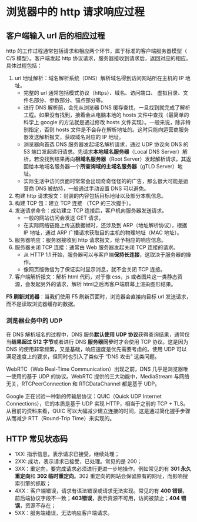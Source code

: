 # 浏览器中的 http 请求响应过程

## 客户端输入 url 后的相应过程

http 的工作过程通常包括请求和相应两个环节，属于标准的客户端服务器模型（ C/S 模型）。客户端发起 http 协议请求，服务器接收到请求后，返回对应的相应。具体过程包括：

1. url 地址解析：域名解析系统（DNS）解析域名得到访问网站所在主机的 IP 地址。
    * 完整的 url 通常包括模式协议（https）、域名、访问端口、 虚拟目录、文件名部分、参数部分、锚点部分等。
    * 进行 DNS 解析前，会先从浏览器 DNS 缓存查找，一旦找到就完成了解析工程。如果没有找到，接着会从电脑本地的 hosts 文件中查找（最简单的科学上 google 的方法就是通过修改 hosts 文件实现）。一般来说，除非特别指定，否则 hosts 文件是不会存在解析地址的。这时只能向运营商服务器发送解析报文，获取域名对应的 IP 地址。
    * 浏览器向首选 DNS 服务器发起域名解析请求，通过 UDP 协议向 DNS 的 53 端口发起递归请求。先请求**本地域名服务器**（Local DNS Server）解析，若没找到结果再向**根域名服务器**（Root Server）发起解析请求，其返回给本地域名服务器一个**所查询域的主域名服务器**（gTLD Server）地址。
    * 实际生活中访问页面时常常会出现奇奇怪怪的的广告，那么很大可能是运营商 DNS 被劫持，一般通过手动设置 DNS 可以避免。
2. 构建 http 请求报文：封装的内容包括目标地址以及部分本机信息。
3. 构建 TCP 包：建立 TCP 连接 （TCP 的三次握手）。
4. 发送请求命令：成功建立 TCP 连接后，客户机向服务器发送请求。
    * 一般的网站访问会发送 GET 请求。
    * 在实际网络链路上传送数据帧时，还涉及到 ARP（地址解析协议），根据 IP 地址，通过 ARP 广播请求获取目的主机的物理地址（MAC 地址）。
5. 服务器响应：服务器接收到 http 请求报文，给予相应的响应信息。
6. 服务器关闭 TCP 连接：通常由 Web 服务器发起关闭 TCP 连接的请求。
    * 从 HTTP 1.1 开始，服务器可以与客户端**保持长连接**，这取决于服务器的操作。
    * 像网页版微信为了保证实时显示消息，就不会关闭 TCP 连接。
7. 客户端解析报文：解析 html 代码，对于像 css，js 或者图片这一类静态资源，会发起另外的请求，解析 html之后再客户端屏幕上渲染图形结果。

**F5 刷新浏览器**：当我们使用 F5 刷新页面时，浏览器会直接向目标 url 发送请求，而不是读取浏览器缓存的数据。



### 浏览器业务中的 UDP

在 DNS 解析域名的过程中，DNS 服务**默认使用 UDP 协议**获得查询结果，通常仅当**结果超过 512 字节**或者进行 DNS **服务器同步**时才会使用 TCP 协议。这是因为 DNS 的使用非常频繁，又是基础，响应速度是优先需要考虑的。使用 UDP 可以满足速度上的要求，但同时也引入了类似于 “DNS 攻击” 这类问题。

WebRTC（Web Real-Time Communication）出现之前，DNS 几乎是浏览器唯一使用的基于 UDP 的协议。WebRTC 提供的三大功能中，MediaStream 与网络无关，RTCPeerConnection 和 RTCDataChannel 都是基于 UDP。

Google 正在试验一种新的传输层协议：QUIC（Quick UDP Internet Connections），它的本质是基于 UDP 实现 HTTP，相当于之前的 TCP + TLS。从目前的资料来看，QUIC 可以大幅减少建立连接的时间，这是通过简化握手步骤从而减少 RTT（Round-Trip Time）来实现的。



## HTTP 常见状态码

- 1XX: 指示信息，表示请求已接受，继续处理；
- 2XX: 成功，表示请求已接受，已处理。常见的是 200；
- 3XX：重定向，要完成请求必须进行更进一步地操作。例如常见的有 **301 永久重定向**和 **302 临时重定向**。302 重定向的网站会保留原有的网址，而影响搜索引擎的抓取；
- 4XX：客户端错误，请求有语法错误或请求无法实现。常见的有 **400 错误**，前后端协议字段不一致；**403错误**，表示资源不可用，访问被禁止；**404 错误**，资源不存在；
- 5XX：服务端错误，无法响应客户端请求。

